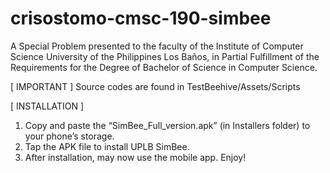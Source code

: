 # crisostomo-cmsc-190-simbee
A Special Problem presented to the faculty of the Institute of Computer Science University of the Philippines Los Baños, in Partial Fulfillment of the Requirements for the Degree of Bachelor of Science in Computer Science.

[ IMPORTANT ]
Source codes are found in TestBeehive/Assets/Scripts

[ INSTALLATION ]
1. Copy and paste the “SimBee_Full_version.apk” (in Installers folder) to your phone’s storage.
2. Tap the APK file to install UPLB SimBee.
3. After installation, may now use the mobile app. Enjoy!
